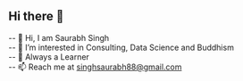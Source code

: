 ## Hi there 👋


   -- 👋 Hi, I am Saurabh Singh <br>
   -- 👀 I’m interested in Consulting, Data Science and Buddhism <br>
   -- 🌱 Always a Learner <br>
   -- 📫 Reach me at singhsaurabh88@gmail.com <br>


